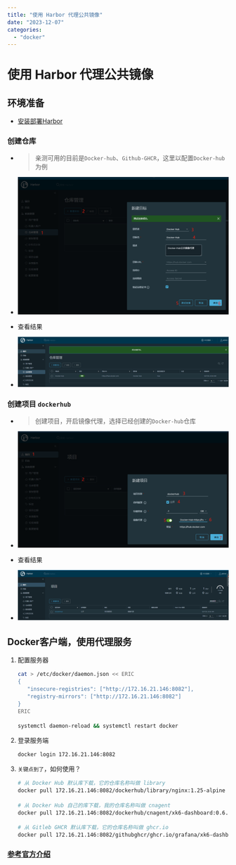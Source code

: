 ```yaml
---
title: "使用 Harbor 代理公共镜像"
date: "2023-12-07"
categories: 
  - "docker"
---
```


# 使用 Harbor 代理公共镜像

## 环境准备

- [安装部署Harbor](docker-compose-%e5%ae%89%e8%a3%85-goharbor)

### 创建仓库

- > 亲测可用的目前是`Docker-hub`、`Github-GHCR`，这里以配置`Docker-hub`为例
    
- ![](images/harbor-proxy-01.png)
    
- 查看结果
- ![](images/harbor-proxy-02.png)

### 创建项目 `dockerhub`

- > 创建项目，开启镜像代理，选择已经创建的`Docker-hub`仓库
    
- ![](images/harbor-proxy-03.png)
    
- 查看结果
- ![](images/harbor-proxy-04.png)

## Docker客户端，使用代理服务

1. 配置服务器
    
    ```bash
    cat > /etc/docker/daemon.json << ERIC
    {
       "insecure-registries": ["http://172.16.21.146:8082"],
       "registry-mirrors": ["http://172.16.21.146:8082"]
    }
    ERIC
    
    systemctl daemon-reload && systemctl restart docker
    
    ```
    
2. 登录服务端
    
    ```bash
    docker login 172.16.21.146:8082
    ```
    
3. `关键点到了`，如何使用？
    
    ```bash
    # 从 Docker Hub 默认库下载，它的仓库名称叫做 library
    docker pull 172.16.21.146:8082/dockerhub/library/nginx:1.25-alpine
    
    # 从 Docker Hub 自己的库下载，我的仓库名称叫做 cnagent
    docker pull 172.16.21.146:8082/dockerhub/cnagent/xk6-dashboard:0.6.1
    
    # 从 Gitleb GHCR 默认库下载，它的仓库名称叫做 ghcr.io
    docker pull 172.16.21.146:8082/githubghcr/ghcr.io/grafana/xk6-dashboard:0.6.1
    ```
    

### [参考官方介绍](https://goharbor.io/docs/2.4.0/administration/configure-proxy-cache/ "参考官方介绍")
